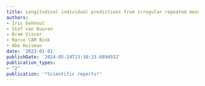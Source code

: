 ```yaml
---
title: Longitudinal individual predictions from irregular repeated measurements data
authors:
- Iris Eekhout
- Stef van Buuren
- Bram Visser
- Marco CAM Bink
- Abe Huisman
date: '2023-01-01'
publishDate: '2024-05-24T13:30:33.689455Z'
publication_types:
- "2"
publication: '*Scientific reports*'
---
```

